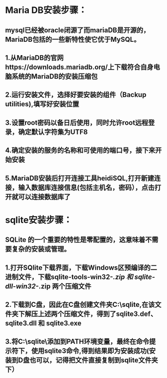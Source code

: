 # Maria DB安装步骤：
## mysql已经被oracle闭源了而mariaDB是开源的，MariaDB包括的一些新特性使它优于MySQL。
## 1.从MariaDB的官网https://downloads.mariadb.org/上下载符合自身电脑系统的MariaDB的安装压缩包
## 2.运行安装文件，选择好要安装的组件（Backup utilities),填写好安装位置
## 3.设置root密码以备日后使用，同时允许root远程登录，确定默认字符集为UTF8
## 4.确定安装的服务的名称和可使用的端口号，接下来开始安装
## 5.MariaDB安装后打开连接工具heidiSQL,打开新建连接，输入数据库连接信息(包括主机名，密码），点击打开就可以连接数据库了

# sqlite安装步骤：
## SQLite 的一个重要的特性是零配置的，这意味着不需要复杂的安装或管理。
## 1.打开SQlite下载界面，下载Windows区预编译的二进制文件，下载sqlite-tools-win32-*.zip 和 sqlite-dll-win32-*.zip 两个压缩文件
## 2.下载到C盘，因此在C盘创建文件夹C:\sqlite,在该文件夹下解压上述两个压缩文件，得到了sqlite3.def、sqlite3.dll 和 sqlite3.exe
## 3.将C:\sqlite\添加到PATH环境变量，最终在命令提示符下，使用sqlite3命令,得到结果即为安装成功(安装到D盘也可以，记得把文件直接复制到sqlite文件夹下）


